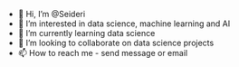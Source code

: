 - 👋 Hi, I’m @Seideri
- 👀 I’m interested in data science, machine learning and AI
- 🌱 I’m currently learning data science
- 💞️ I’m looking to collaborate on data science projects
- 📫 How to reach me - send message or email

<!---
Seideri/Seideri is a ✨ special ✨ repository because its `README.md` (this file) appears on your GitHub profile.
You can click the Preview link to take a look at your changes.
--->
